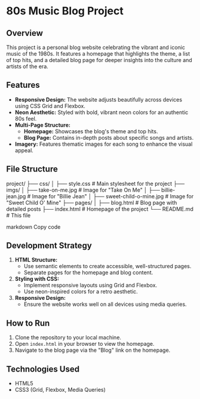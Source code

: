 # 80s Music Blog Project

## Overview

This project is a personal blog website celebrating the vibrant and iconic music of the 1980s. It features a homepage that highlights the theme, a list of top hits, and a detailed blog page for deeper insights into the culture and artists of the era.

## Features

- **Responsive Design:** The website adjusts beautifully across devices using CSS Grid and Flexbox.
- **Neon Aesthetic:** Styled with bold, vibrant neon colors for an authentic 80s feel.
- **Multi-Page Structure:**
  - **Homepage:** Showcases the blog's theme and top hits.
  - **Blog Page:** Contains in-depth posts about specific songs and artists.
- **Imagery:** Features thematic images for each song to enhance the visual appeal.

## File Structure

project/ ├── css/ │ ├── style.css # Main stylesheet for the project ├── imgs/ │ ├── take-on-me.jpg # Image for "Take On Me" │ ├── billie-jean.jpg # Image for "Billie Jean" │ ├── sweet-child-o-mine.jpg # Image for "Sweet Child O' Mine" ├── pages/ │ ├── blog.html # Blog page with detailed posts ├── index.html # Homepage of the project └── README.md # This file

markdown
Copy code

## Development Strategy

1. **HTML Structure:**
   - Use semantic elements to create accessible, well-structured pages.
   - Separate pages for the homepage and blog content.
2. **Styling with CSS:**
   - Implement responsive layouts using Grid and Flexbox.
   - Use neon-inspired colors for a retro aesthetic.
3. **Responsive Design:**
   - Ensure the website works well on all devices using media queries.

## How to Run

1. Clone the repository to your local machine.
2. Open `index.html` in your browser to view the homepage.
3. Navigate to the blog page via the "Blog" link on the homepage.

## Technologies Used

- HTML5
- CSS3 (Grid, Flexbox, Media Queries)
